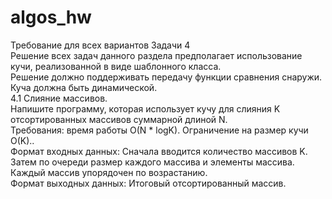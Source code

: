# algos_hw
Требование для всех вариантов Задачи 4  
Решение всех задач данного раздела предполагает использование кучи, реализованной в виде шаблонного класса.  
Решение должно поддерживать передачу функции сравнения снаружи.  
Куча должна быть динамической.  
4.1 Слияние массивов.  
Напишите программу, которая использует кучу для слияния K отсортированных массивов суммарной длиной N.  
Требования: время работы O(N * logK). Ограничение на размер кучи O(K)..  
Формат входных данных: Сначала вводится количество массивов K. Затем по очереди размер каждого массива и элементы массива. Каждый массив упорядочен по возрастанию.  
Формат выходных данных: Итоговый отсортированный массив.  



